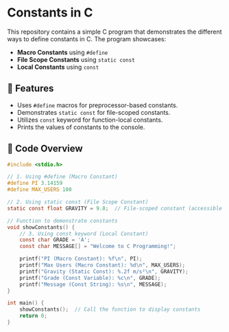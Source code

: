 # Constants in C

This repository contains a simple C program that demonstrates the different ways to define constants in C. The program showcases:

- **Macro Constants** using `#define`
- **File Scope Constants** using `static const`
- **Local Constants** using `const`

## 🚀 Features

- Uses `#define` macros for preprocessor-based constants.
- Demonstrates `static const` for file-scoped constants.
- Utilizes `const` keyword for function-local constants.
- Prints the values of constants to the console.

## 📜 Code Overview

```c
#include <stdio.h>

// 1. Using #define (Macro Constant)
#define PI 3.14159
#define MAX_USERS 100

// 2. Using static const (File Scope Constant)
static const float GRAVITY = 9.8;  // File-scoped constant (accessible only in this file)

// Function to demonstrate constants
void showConstants() {
    // 3. Using const keyword (Local Constant)
    const char GRADE = 'A';
    const char MESSAGE[] = "Welcome to C Programming!";

    printf("PI (Macro Constant): %f\n", PI);
    printf("Max Users (Macro Constant): %d\n", MAX_USERS);
    printf("Gravity (Static Const): %.2f m/s²\n", GRAVITY);
    printf("Grade (Const Variable): %c\n", GRADE);
    printf("Message (Const String): %s\n", MESSAGE);
}

int main() {
    showConstants();  // Call the function to display constants
    return 0;
}
